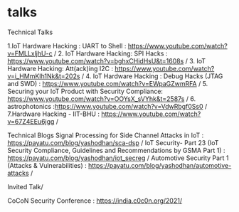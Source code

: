 # talks


Technical Talks

1.IoT Hardware Hacking : UART to Shell  :  https://www.youtube.com/watch?v=FMLLxljhU-c /
2. IoT Hardware Hacking: SPI Hacks : https://www.youtube.com/watch?v=bghxCHidHsU&t=1608s /
3. IoT Hardware Hacking: Att(ack)ing I2C : https://www.youtube.com/watch?v=i_HMmKIh1Nk&t=202s /
4. IoT Hardware Hacking : Debug Hacks (JTAG and SWD) : https://www.youtube.com/watch?v=EWpaGZwmRFA /
5. Securing your IoT Product with Security Compliance: https://www.youtube.com/watch?v=OOYsX_sVYhk&t=2587s /
6. astrophotonics :https://www.youtube.com/watch?v=VdwRbgf0Ss0 /
7.Hardware Hacking - IIT-BHU : https://www.youtube.com/watch?v=67Z4EEu6jgg /


Technical Blogs
Signal Processing for Side Channel Attacks in IoT  :  https://payatu.com/blog/yashodhan/sca-dsp /
IoT Security- Part 23 (IoT Security Compliance, Guidelines and Recommendations by GSMA Part 1) : https://payatu.com/blog/yashodhan/iot_secreg /
Automotive Security Part 1 (Attacks & Vulnerabilities) : https://payatu.com/blog/yashodhan/automotive-attacks /

Invited Talk/

CoCoN Security Conference : https://india.c0c0n.org/2021/
